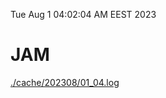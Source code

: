 Tue Aug  1 04:02:04 AM EEST 2023
# JAM
<a href='./cache/202308/01_04.log'>./cache/202308/01_04.log</a>
